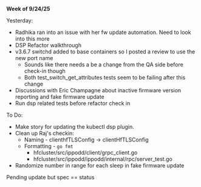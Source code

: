 **Week of 9/24/25**

Yesterday:
- Radhika ran into an issue with her fw update automation. Need to look into this more
- DSP Refactor walkthrough
- v3.6.7 switchd added to base containers so I posted a review to use the new port name
	- Sounds like there needs a be a change from the QA side before check-in though
	- Both test_switch_get_attributes tests seem to be failing after this change
- Discussions with Eric Champagne about inactive firmware version reporting and fake firmware update
- Run dsp related tests before refactor check in

To Do:
- Make story for updating the kubectl dsp plugin.
- Clean up Raj's checkin:
	- Naming - clienthfTLSConfig -> clientHfTLSConfig
	- Formatting - `go fmt`
		- hfcluster/src/ippodd/client/grpc_client.go
		- hfcluster/src/ippodd/ippodd/internal/rpc/server_test.go
- Randomize number in range for each sleep in fake firmware update

Pending update but spec == status